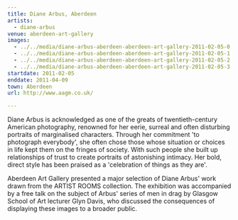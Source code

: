 ```yaml
---
title: Diane Arbus, Aberdeen
artists:
  - diane-arbus
venue: aberdeen-art-gallery
images:
  - ../../media/diane-arbus-aberdeen-aberdeen-art-gallery-2011-02-05-0.webp
  - ../../media/diane-arbus-aberdeen-aberdeen-art-gallery-2011-02-05-1.webp
  - ../../media/diane-arbus-aberdeen-aberdeen-art-gallery-2011-02-05-2.webp
  - ../../media/diane-arbus-aberdeen-aberdeen-art-gallery-2011-02-05-3.webp
startdate: 2011-02-05
enddate: 2011-04-09
town: Aberdeen
url: http://www.aagm.co.uk/

---
```


Diane Arbus is acknowledged as one of the greats of twentieth-century American photography, renowned for her eerie, surreal and often disturbing portraits of marginalised characters. Through her commitment 'to photograph everybody', she often chose those whose situation or choices in life kept them on the fringes of society. With such people she built up relationships of trust to create portraits of astonishing intimacy. Her bold, direct style has been praised as a 'celebration of things as they are'.

Aberdeen Art Gallery presented a major selection of Diane Arbus' work drawn from the ARTIST ROOMS collection. The exhibition was accompanied by a free talk on the subject of Arbus' series of men in drag by Glasgow School of Art lecturer Glyn Davis, who discussed the consequences of displaying these images to a broader public.